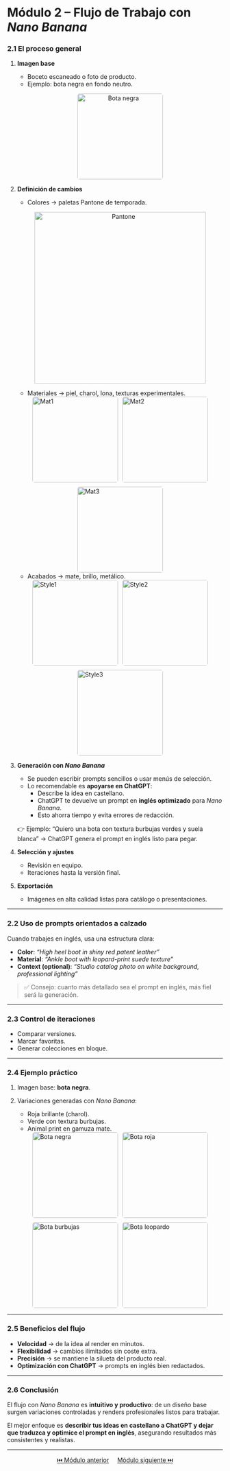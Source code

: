 # Módulo 2 – Flujo de Trabajo con *Nano Banana*

### 2.1 El proceso general
1. **Imagen base**  
   - Boceto escaneado o foto de producto.  
   - Ejemplo: bota negra en fondo neutro.  

   <p align="center">
     <img src="{{ '/oficina_avanzado/resources/black_boot.jpg' | relative_url }}" alt="Bota negra" width="200" style="border-radius: 5px;">
   </p>  

2. **Definición de cambios**  
   - Colores → paletas Pantone de temporada.  
   <p align="center">
     <img src="{{ '/oficina_avanzado/resources/pantone.jpg' | relative_url }}" alt="Pantone" width="400">
   </p>  

   - Materiales → piel, charol, lona, texturas experimentales.  
   <div style="display: flex; justify-content: center; gap: 10px; flex-wrap: wrap;">
      <img src="{{ '/oficina_avanzado/resources/mat1.jpg' | relative_url }}" alt="Mat1" width="200" style="border-radius: 5px;">
      <img src="{{ '/oficina_avanzado/resources/mat2.jpg' | relative_url }}" alt="Mat2" width="200" style="border-radius: 5px;">
      <img src="{{ '/oficina_avanzado/resources/mat3.jpg' | relative_url }}" alt="Mat3" width="200" style="border-radius: 5px;">
   </div>

   - Acabados → mate, brillo, metálico.  
   <div style="display: flex; justify-content: center; gap: 10px; flex-wrap: wrap;">
      <img src="{{ '/oficina_avanzado/resources/style1.jpg' | relative_url }}" alt="Style1" width="200" style="border-radius: 5px;">
      <img src="{{ '/oficina_avanzado/resources/style2.jpg' | relative_url }}" alt="Style2" width="200" style="border-radius: 5px;">
      <img src="{{ '/oficina_avanzado/resources/style3.jpg' | relative_url }}" alt="Style3" width="200" style="border-radius: 5px;">
   </div>


3. **Generación con *Nano Banana***  
   - Se pueden escribir prompts sencillos o usar menús de selección.  
   - Lo recomendable es **apoyarse en ChatGPT**:  
     - Describe la idea en castellano.  
     - ChatGPT te devuelve un prompt en **inglés optimizado** para *Nano Banana*.  
     - Esto ahorra tiempo y evita errores de redacción.  

   👉 Ejemplo: “Quiero una bota con textura burbujas verdes y suela blanca” → ChatGPT genera el prompt en inglés listo para pegar.  

4. **Selección y ajustes**  
   - Revisión en equipo.  
   - Iteraciones hasta la versión final.  

5. **Exportación**  
   - Imágenes en alta calidad listas para catálogo o presentaciones.  

---

### 2.2 Uso de prompts orientados a calzado  
Cuando trabajes en inglés, usa una estructura clara:  

- **Color**: *“High heel boot in shiny red patent leather”*  
- **Material**: *“Ankle boot with leopard-print suede texture”*  
- **Context (optional)**: *“Studio catalog photo on white background, professional lighting”*  

> ✅ Consejo: cuanto más detallado sea el prompt en inglés, más fiel será la generación.  

---

### 2.3 Control de iteraciones  
- Comparar versiones.  
- Marcar favoritas.  
- Generar colecciones en bloque.  

---

### 2.4 Ejemplo práctico  
1. Imagen base: **bota negra**.  
2. Variaciones generadas con *Nano Banana*:  
   - Roja brillante (charol).  
   - Verde con textura burbujas.  
   - Animal print en gamuza mate.  

   <div style="display: flex; justify-content: center; gap: 10px; flex-wrap: wrap;">
     <img src="{{ '/oficina_avanzado/resources/black_boot.jpg' | relative_url }}" alt="Bota negra" width="200" style="border-radius: 5px;">
     <img src="{{ '/oficina_avanzado/resources/red_boot.png' | relative_url }}" alt="Bota roja" width="200" style="border-radius: 5px;">
     <img src="{{ '/oficina_avanzado/resources/bubble_boot.png' | relative_url }}" alt="Bota burbujas" width="200" style="border-radius: 5px;">
     <img src="{{ '/oficina_avanzado/resources/leopard_boot.png' | relative_url }}" alt="Bota leopardo" width="200" style="border-radius: 5px;">
   </div>  

---

### 2.5 Beneficios del flujo  
- **Velocidad** → de la idea al render en minutos.  
- **Flexibilidad** → cambios ilimitados sin coste extra.  
- **Precisión** → se mantiene la silueta del producto real.  
- **Optimización con ChatGPT** → prompts en inglés bien redactados.  

---

### 2.6 Conclusión  
El flujo con *Nano Banana* es **intuitivo y productivo**: de un diseño base surgen variaciones controladas y renders profesionales listos para trabajar.  

El mejor enfoque es **describir tus ideas en castellano a ChatGPT y dejar que traduzca y optimice el prompt en inglés**, asegurando resultados más consistentes y realistas.  

---

<p align="center">
  <a href="https://hugocnl11.github.io/Formacion-interna-Navima/oficina_avanzado/modulo_1.html">⏮️ Módulo anterior</a> &nbsp;&nbsp;&nbsp;
  <a href="https://hugocnl11.github.io/Formacion-interna-Navima/oficina_avanzado/modulo_3.html">Módulo siguiente ⏭️</a>
</p>  
